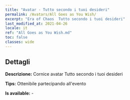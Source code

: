 ```yaml
---
title: "Avatar - Tutto secondo i tuoi desideri"
permalink: /Avatars/All Goes as You Wish/
excerpt: "Era of Chaos  Tutto secondo i tuoi desideri"
last_modified_at: 2021-04-26
locale: it
ref: "All Goes as You Wish.md"
toc: false
classes: wide
---
```

## Dettagli

 **Descrizione:** Cornice avatar Tutto secondo i tuoi desideri 

 **Tips:** Ottenibile partecipando all'evento 

 **Is available:**  - 

